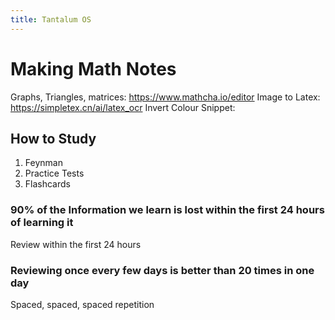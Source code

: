 ```yaml
---
title: Tantalum OS
---
```

# Making Math Notes
Graphs, Triangles, matrices: https://www.mathcha.io/editor
Image to Latex: https://simpletex.cn/ai/latex_ocr
Invert Colour Snippet:

## How to Study
1. Feynman
2. Practice Tests
3. Flashcards

### 90% of the Information we learn is lost within the first 24 hours of learning it 
Review within the first 24 hours


### Reviewing once every few days is better than 20 times in one day
Spaced, spaced, spaced repetition